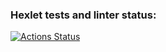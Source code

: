 ### Hexlet tests and linter status:
[![Actions Status](https://github.com/LeyRo-cpu/php-project-48/actions/workflows/hexlet-check.yml/badge.svg)](https://github.com/LeyRo-cpu/php-project-48/actions)